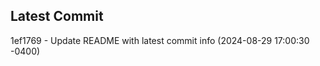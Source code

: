 
## Latest Commit
1ef1769 - Update README with latest commit info (2024-08-29 17:00:30 -0400) <Yunxi-Zhou>
